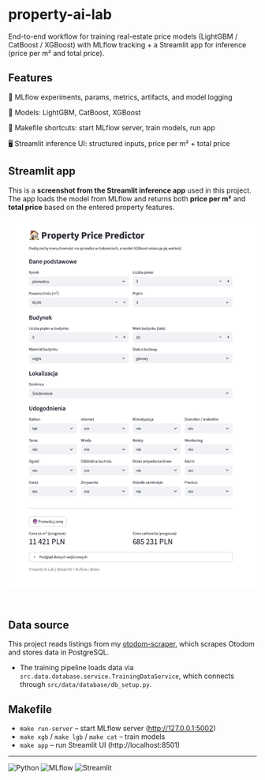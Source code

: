 # property-ai-lab

End-to-end workflow for training real-estate price models (LightGBM / CatBoost / XGBoost) with MLflow tracking + a Streamlit app for inference (price per m² and total price).

## Features
📓 MLflow experiments, params, metrics, artifacts, and model logging

🧪 Models: LightGBM, CatBoost, XGBoost

🧰 Makefile shortcuts: start MLflow server, train models, run app

🖥️ Streamlit inference UI: structured inputs, price per m² + total price


## Streamlit app
This is a **screenshot from the Streamlit inference app** used in this project.  
The app loads the model from MLflow and returns both **price per m²** and **total price** based on the entered property features.

<p align="center">
  <img src="image.png" alt="app screenshot" width="700">
</p>
<br/>


## Data source

This project reads listings from my <a href="https://github.com/ncola/otodom_scraper" target="_blank" rel="noopener noreferrer"> otodom-scraper</a>,
which scrapes Otodom and stores data in PostgreSQL.

- The training pipeline loads data via `src.data.database.service.TrainingDataService`,
  which connects through `src/data/database/db_setup.py`.

## Makefile
- `make run-server` – start MLflow server (http://127.0.0.1:5002)
- `make xgb` / `make lgb` / `make cat` – train models
- `make app` – run Streamlit UI (http://localhost:8501)


------------------------------------------------------------------------------------
![Python](https://img.shields.io/badge/python-3.11+-blue)
![MLflow](https://img.shields.io/badge/MLflow-3.x-informational)
![Streamlit](https://img.shields.io/badge/Streamlit-app-brightgreen)